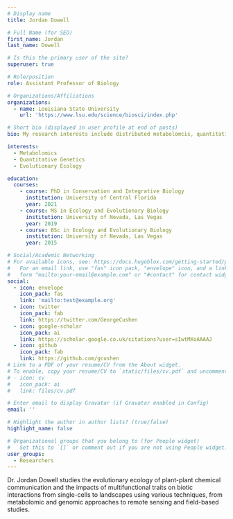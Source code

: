 ```yaml
---
# Display name
title: Jordan Dowell

# Full Name (for SEO)
first_name: Jordan
last_name: Dowell

# Is this the primary user of the site?
superuser: true

# Role/position
role: Assistant Professor of Biology

# Organizations/Affiliations
organizations:
  - name: Louisiana State University
    url: 'https://www.lsu.edu/science/biosci/index.php'

# Short bio (displayed in user profile at end of posts)
bio: My research interests include distributed metabolomcis, quantitative genetics, and evolutionary ecology.

interests:
  - Metabolomics
  - Quantitative Genetics
  - Evolutionary Ecology

education:
  courses:
    - course: PhD in Conservation and Integrative Biology
      institution: University of Central Florida
      year: 2021
    - course: MS in Ecology and Evolutionary Biology
      institution: University of Nevada, Las Vegas
      year: 2019
    - course: BSc in Ecology and Evolutionary Biology
      institution: University of Nevada, Las Vegas
      year: 2015

# Social/Academic Networking
# For available icons, see: https://docs.hugoblox.com/getting-started/page-builder/#icons
#   For an email link, use "fas" icon pack, "envelope" icon, and a link in the
#   form "mailto:your-email@example.com" or "#contact" for contact widget.
social:
  - icon: envelope
    icon_pack: fas
    link: 'mailto:test@example.org'
  - icon: twitter
    icon_pack: fab
    link: https://twitter.com/GeorgeCushen
  - icon: google-scholar
    icon_pack: ai
    link: https://scholar.google.co.uk/citations?user=sIwtMXoAAAAJ
  - icon: github
    icon_pack: fab
    link: https://github.com/gcushen
# Link to a PDF of your resume/CV from the About widget.
# To enable, copy your resume/CV to `static/files/cv.pdf` and uncomment the lines below.
# - icon: cv
#   icon_pack: ai
#   link: files/cv.pdf

# Enter email to display Gravatar (if Gravatar enabled in Config)
email: ''

# Highlight the author in author lists? (true/false)
highlight_name: false

# Organizational groups that you belong to (for People widget)
#   Set this to `[]` or comment out if you are not using People widget.
user_groups:
  - Researchers
---
```


Dr. Jordan Dowell studies the evolutionary ecology of plant-plant chemical communication and the impacts of multifunctional traits on biotic interactions from single-cells to landscapes using various techniques, from metabolomic and genomic approaches to remote sensing and field-based studies.
